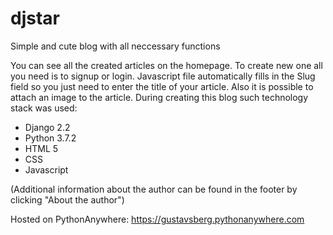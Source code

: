 # djstar
Simple and cute blog with all neccessary functions

You can see all the created articles on the homepage. To create new one all you need is to signup or login.
Javascript file automatically fills in the Slug field so you just need to enter the title of your article.
Also it is possible to attach an image to the article. During creating this blog such technology stack was used:
- Django 2.2
- Python 3.7.2
- HTML 5
- CSS
- Javascript



(Additional information about the author can be found in the footer by clicking "About the author")

Hosted on PythonAnywhere: https://gustavsberg.pythonanywhere.com

